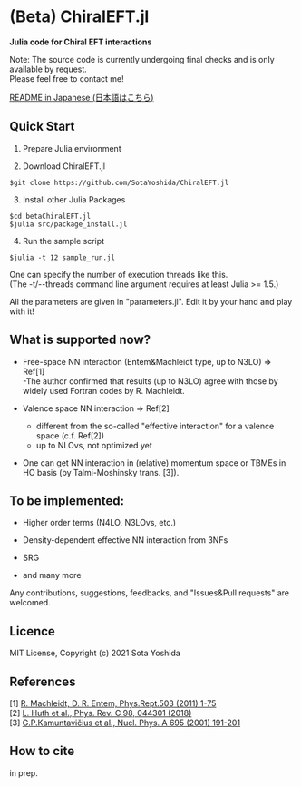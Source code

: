# (Beta) ChiralEFT.jl

**Julia code for Chiral EFT interactions**

Note: The source code is currently undergoing final checks and is only available by request.  
Please feel free to contact me!

[README in Japanese (日本語はこちら)](https://github.com/SotaYoshida/betaChiralEFT.jl/blob/main/README_JP.md)

## Quick Start

1. Prepare Julia environment

2. Download ChiralEFT.jl  
```
$git clone https://github.com/SotaYoshida/ChiralEFT.jl
```

3. Install other Julia Packages
```
$cd betaChiralEFT.jl
$julia src/package_install.jl
```

4. Run the sample script
```
$julia -t 12 sample_run.jl
```
One can specify the number of execution threads like this.  
(The -t/--threads command line argument requires at least Julia >= 1.5.)  

All the parameters are given in "parameters.jl".
Edit it by your hand and play with it!


## What is supported now?  
 
* Free-space NN interaction (Entem&Machleidt type, up to N3LO) => Ref[1]  
    -The author confirmed that results (up to N3LO) agree with those by widely used Fortran codes by R. Machleidt.
* Valence space NN interaction  => Ref[2]
    - different from the so-called "effective interaction" for a valence space (c.f. Ref[2])
    - up to NLOvs, not optimized yet

* One can get NN interaction in (relative) momentum space or TBMEs in HO basis (by Talmi-Moshinsky trans. [3]).

## To be implemented:  

* Higher order terms (N4LO, N3LOvs, etc.)

* Density-dependent effective NN interaction from 3NFs

* SRG

* and many more

Any contributions, suggestions, feedbacks, and "Issues&Pull requests" are welcomed.

## Licence  

MIT License, Copyright (c) 2021 Sota Yoshida

## References

[1] [R. Machleidt, D. R. Entem, Phys.Rept.503 (2011) 1-75](https://www.sciencedirect.com/science/article/pii/S0370157311000457)  
[2] [L. Huth et al., Phys. Rev. C 98, 044301 (2018)](https://journals.aps.org/prc/abstract/10.1103/PhysRevC.98.044301)  
[3] [G.P.Kamuntavičius et al., Nucl. Phys. A 695 (2001) 191-201](https://www.sciencedirect.com/science/article/pii/S0375947401011010)  


## How to cite  

in prep.

